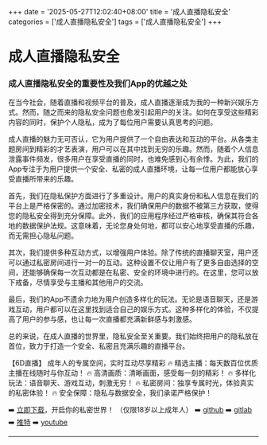 +++
date = '2025-05-27T12:02:40+08:00'
title = '成人直播隐私安全'
categories = ['成人直播隐私安全']
tags = ['成人直播隐私安全']
+++

# 成人直播隐私安全

### 成人直播隐私安全的重要性及我们App的优越之处

在当今社会，随着直播和视频平台的普及，成人直播逐渐成为我的一种新兴娱乐方式。然而，随之而来的隐私安全问题也愈发引起用户的关注。如何在享受这些精彩内容的同时，保护个人隐私，成为了每位用户需要认真思考的问题。

成人直播的魅力无可否认，它为用户提供了一个自由表达和互动的平台。从各类主题房间到精彩的才艺表演，用户可以在其中找到无穷的乐趣。然而，随着个人信息泄露事件频发，很多用户在享受直播的同时，也难免感到心有余悸。为此，我们的App专注于为用户提供一个安全、私密的成人直播环境，让每一位用户都能放心享受直播所带来的乐趣。

首先，我们在隐私保护方面进行了多重设计。用户的真实身份和私人信息在我们的平台上是严格保密的。通过加密技术，我们确保用户的数据不被第三方获取，使得您的隐私安全得到充分保障。此外，我们的应用程序经过严格审核，确保其符合各地的数据保护法规。这意味着，无论您身处何地，都可以安心地享受直播的乐趣，而无需担心隐私问题。

其次，我们提供多种互动方式，以增强用户体验。除了传统的直播聊天室，用户还可以通过私密房间进行一对一的互动。这种设置不仅让用户有了更多自由选择的空间，还能够确保每一次互动都是在私密、安全的环境中进行的。在这里，您可以放下戒备，尽情享受与主播和其他用户的交流。

最后，我们的App不遗余力地为用户创造多样化的玩法。无论是语音聊天，还是游戏互动，用户都可以在这里找到适合自己的娱乐方式。这种多样化的体验，不仅提高了用户的参与感，也让每一次直播都充满新鲜感与刺激感。

总的来说，在成人直播的世界里，隐私安全至关重要。我们始终把用户的隐私放在首位，致力于打造一个安全、私密且充满乐趣的直播平台。

【6D直播】
成年人的专属空间，实时互动尽享精彩
🔥 精选主播：每天数百位优质主播在线随时与你互动！
🔥 高清画质：清晰画面，感受每一刻的精彩！
🔥 多样化玩法：语音聊天、游戏互动，刺激无穷！
🔥 私密房间：独享专属时光，体验真实的私密体验！
🔥 安全保障：隐私与数据安全，我们承诺严格保护！

➡️ [立即下载](https://down123.s3.ap-east-1.amazonaws.com/down/down.html?channelCode=blog)，开启你的私密世界！
（仅限18岁以上成年人）
➡️ [github](https://aldult-live.github.io/)
➡️ [gitlab](https://seo-09598d.gitlab.io/)
➡️ [推特](https://x.com/wegame33)
➡️ [youtube](https://www.youtube.com/@6Dlive)

---
